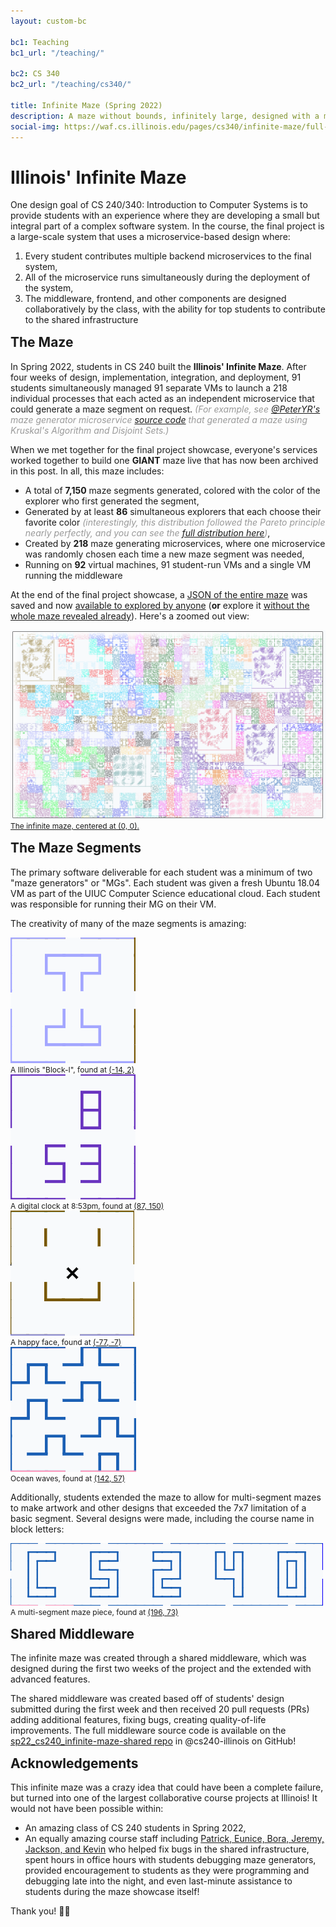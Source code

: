 ```yaml
---
layout: custom-bc

bc1: Teaching
bc1_url: "/teaching/"

bc2: CS 340
bc2_url: "/teaching/cs340/"

title: Infinite Maze (Spring 2022)
description: A maze without bounds, infinitely large, designed with a microservice architecture
social-img: https://waf.cs.illinois.edu/pages/cs340/infinite-maze/full-maze.png
---
```


<style>
h2 {
  margin-top: 15px;
}

.maze-caption {
  font-size: 12px;
}

em {
  color: #999;
}
</style>

# Illinois' Infinite Maze

One design goal of <span class="or">CS 240/340: Introduction to Computer Systems</span> is to provide students with an experience where they are developing a small but integral part of a complex software system.  In the course, the final project is a large-scale system that uses a microservice-based design where:

1. Every student contributes multiple backend microservices to the final system, 
2. All of the microservice runs simultaneously during the deployment of the system,
3. The middleware, frontend, and other components are designed collaboratively by the class, with the ability for top students to contribute to the shared infrastructure

## The Maze

In Spring 2022, students in CS 240 built the <b>Illinois' Infinite Maze</b>.  After four weeks of design, implementation, integration, and deployment, 91 students simultaneously managed 91 separate VMs to launch a 218 individual processes that each acted as an independent microservice that could generate a maze segment on request.  *(For example, see [@PeterYR's](https://github.com/PeterYR) maze generator microservice [source code](https://github.com/cs240-illinois/sp22_cs240_infinite-maze-shared/blob/main/maze_generators/kruskal/app.py) that generated a maze using Kruskal's Algorithm and Disjoint Sets.)*

When we met together for the final project showcase, everyone's services worked together to build one <b>GIANT</b> maze live that has now been archived in this post.  In all, this maze includes:

- A total of <b>7,150</b> maze segments generated, colored with the color of the explorer who first generated the segment,
- Generated by at least <b>86</b> simultaneous explorers that each choose their favorite color *(interestingly, this distribution followed the Pareto principle nearly perfectly, and you can see the [full distribution here](/pages/cs340/infinite-maze/final-color-count.html))*,
- Created by <b>218</b> maze generating microservices, where one microservice was randomly chosen each time a new maze segment was needed,
- Running on <b>92</b> virtual machines, 91 student-run VMs and a single VM running the middleware

At the end of the final project showcase, a <a href="mazeState.json">JSON of the entire maze</a> was saved and now <a href="maze.html?all=true">available to explored by anyone</a> (<b>or</b> explore it <a href="maze.html">without the whole maze revealed already</a>).  Here's a zoomed out view:

<div class="text-center mb-3">
  <a href="maze.html?all=true">
    <img src="full-maze.png">
    <div class="maze-caption">The infinite maze, centered at (0, 0).</div>
  </a>
</div>



## The Maze Segments

The primary software deliverable for each student was a minimum of two "maze generators" or "MGs".  Each student was given a fresh Ubuntu 18.04 VM as part of the UIUC Computer Science educational cloud.  Each student was responsible for running their MG on their VM.

The creativity of many of the maze segments is amazing:

<div class="row text-center mb-3">
  <div class="col-3">
    <a href="maze.html?x=-14&y=2&all=true"><img src="block-i.png" class="img-fluid" /></a>
    <div class="maze-caption">A Illinois "Block-I", found at <a href="maze.html?x=-14&y=2&all=true">(-14, 2)</a></div>
  </div>
  <div class="col-3">
    <a href="maze.html?x=87&y=150&all=true"><img src="clock.png" class="img-fluid" /></a>
    <div class="maze-caption">A digital clock at 8:53pm, found at <a href="maze.html?x=87&y=150&all=true">(87, 150)</a></div>
  </div>
  <div class="col-3">
    <a href="maze.html?x=-77&y=-7&all=true"><img src="face.png" class="img-fluid" /></a>
    <div class="maze-caption">A happy face, found at <a href="maze.html?x=-77&y=-7&all=true">(-77, -7)</a></div>
  </div>
  <div class="col-3">
    <a href="maze.html?x=142&y=57&all=true"><img src="waves.png" class="img-fluid" /></a>
    <div class="maze-caption">Ocean waves, found at <a href="maze.html?x=142&y=57&all=true">(142, 57)</a></div>
  </div>
</div>

Additionally, students extended the maze to allow for multi-segment mazes to make artwork and other designs that exceeded the 7x7 limitation of a basic segment.  Several designs were made, including the course name in block letters:

<div class="row text-center mb-3">
  <div class="col-12">
    <a href="maze.html?x=196&y=73&all=true"><img src="mb-cs240.png" class="img-fluid" /></a>
    <div class="maze-caption">A multi-segment maze piece, found at <a href="maze.html?x=196&y=73&all=true">(196, 73)</a></div>
  </div>
</div>


## Shared Middleware 

The infinite maze was created through a shared middleware, which was designed during the first two weeks of the project and the extended with advanced features.

The shared middleware was created based off of students' design submitted during the first week and then received 20 pull requests (PRs) adding additional features, fixing bugs, creating quality-of-life improvements.  The full middleware source code is available on the <a href="https://github.com/cs240-illinois/sp22_cs240_infinite-maze-shared">sp22_cs240_infinite-maze-shared repo</a> in @cs240-illinois on GitHub!


## Acknowledgements

This infinite maze was a crazy idea that could have been a complete failure, but turned into one of the largest collaborative course projects at Illinois!  It would not have been possible within:

- An amazing class of CS 240 students in Spring 2022,
- An equally amazing course staff including <a href="https://courses.grainger.illinois.edu/cs240/sp2022/syllabus/">Patrick, Eunice, Bora, Jeremy, Jackson, and Kevin</a> who helped fix bugs in the shared infrastructure, spent hours in office hours with students debugging maze generators, provided encouragement to students as they were programming and debugging late into the night, and even last-minute assistance to students during the maze showcase itself!

Thank you! 🧡💙











